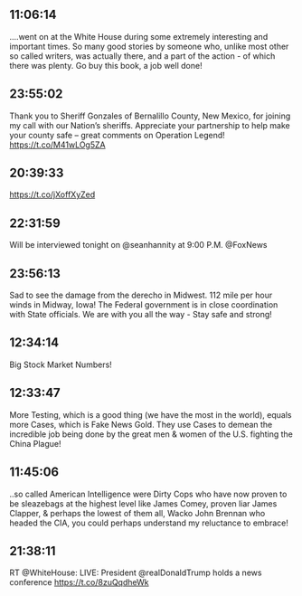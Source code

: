 ## 11:06:14
....went on at the White House during some extremely interesting and important times. So many good stories by someone who, unlike most other so called writers, was actually there, and a part of the action - of which there was plenty. Go buy this book, a job well done!
## 23:55:02
Thank you to Sheriff Gonzales of Bernalillo County, New Mexico, for joining my call with our Nation’s sheriffs. Appreciate your partnership to help make your county safe – great comments on Operation Legend! https://t.co/M41wLOg5ZA
## 20:39:33
https://t.co/jXoffXyZed
## 22:31:59
Will be interviewed tonight on @seanhannity at 9:00 P.M. @FoxNews
## 23:56:13
Sad to see the damage from the derecho in Midwest. 112 mile per hour winds in Midway, Iowa! The Federal government is in close coordination with State officials. We are with you all the way - Stay safe and strong!
## 12:34:14
Big Stock Market Numbers!
## 12:33:47
More Testing, which is a good thing (we have the most in the world), equals more Cases, which is Fake News Gold. They use Cases to demean the incredible job being done by the great men &amp; women of the U.S. fighting the China Plague!
## 11:45:06
..so called American Intelligence were Dirty Cops who have now proven to be sleazebags at the highest level like James Comey, proven liar James Clapper, &amp; perhaps the lowest of them all, Wacko John Brennan who headed the CIA, you could perhaps understand my reluctance to embrace!
## 21:38:11
RT @WhiteHouse: LIVE: President @realDonaldTrump holds a news conference https://t.co/8zuQqdheWk
